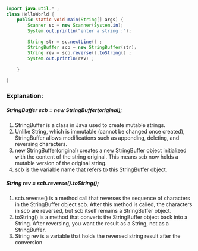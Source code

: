 ```java
import java.util.* ;
class HelloWorld {
    public static void main(String[] args) {
        Scanner sc = new Scanner(System.in);
        System.out.println("enter a string :");
        
        String str = sc.nextLine() ;
        StringBuffer scb = new StringBuffer(str);  
        String rev = scb.reverse().toString() ;
        System.out.println(rev) ;
      
    }
    
}
```
### Explanation:
##### StringBuffer scb = new StringBuffer(original);

1) StringBuffer is a class in Java used to create mutable strings. 
2) Unlike String, which is immutable (cannot be changed once created), StringBuffer allows modifications such as appending, deleting, and reversing characters.
3) new StringBuffer(original) creates a new StringBuffer object initialized with the content of the string original. This means scb now holds a mutable version of the original string.
4) scb is the variable name that refers to this StringBuffer object.

 ##### String rev = scb.reverse().toString();

1) scb.reverse() is a method call that reverses the sequence of characters in the StringBuffer object scb. After this method is called, the characters in scb are reversed, but scb itself remains a StringBuffer object.
2) toString() is a method that converts the StringBuffer object back into a String. After reversing, you want the result as a String, not as a StringBuffer.
3) String rev is a variable that holds the reversed string result after the conversion
